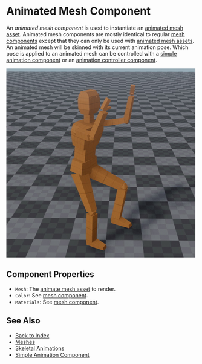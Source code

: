 # Animated Mesh Component

An *animated mesh component* is used to instantiate an [animated mesh asset](animated-mesh-asset.md). Animated mesh components are mostly identical to regular [mesh components](../../graphics/meshes/mesh-component.md) except that they can only be used with [animated mesh assets](animated-mesh-asset.md). An animated mesh will be skinned with its current animation pose. Which pose is applied to an animated mesh can be controlled with a [simple animation component](simple-animation-component.md) or an [animation controller component](animation-controller/animation-controller-component.md).

![Animated Mesh](../media/animated-mesh.jpg)

## Component Properties

* `Mesh`: The [animate mesh asset](animated-mesh-asset.md) to render.
* `Color`: See [mesh component](../../graphics/meshes/mesh-component.md).
* `Materials`: See [mesh component](../../graphics/meshes/mesh-component.md).

## See Also

* [Back to Index](../../index.md)
* [Meshes](../../graphics/meshes/meshes-overview.md)
* [Skeletal Animations](skeletal-animation-overview.md)
* [Simple Animation Component](simple-animation-component.md)
